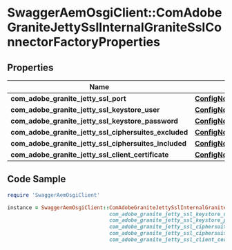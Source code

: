 # SwaggerAemOsgiClient::ComAdobeGraniteJettySslInternalGraniteSslConnectorFactoryProperties

## Properties

Name | Type | Description | Notes
------------ | ------------- | ------------- | -------------
**com_adobe_granite_jetty_ssl_port** | [**ConfigNodePropertyInteger**](ConfigNodePropertyInteger.md) |  | [optional] 
**com_adobe_granite_jetty_ssl_keystore_user** | [**ConfigNodePropertyString**](ConfigNodePropertyString.md) |  | [optional] 
**com_adobe_granite_jetty_ssl_keystore_password** | [**ConfigNodePropertyString**](ConfigNodePropertyString.md) |  | [optional] 
**com_adobe_granite_jetty_ssl_ciphersuites_excluded** | [**ConfigNodePropertyArray**](ConfigNodePropertyArray.md) |  | [optional] 
**com_adobe_granite_jetty_ssl_ciphersuites_included** | [**ConfigNodePropertyArray**](ConfigNodePropertyArray.md) |  | [optional] 
**com_adobe_granite_jetty_ssl_client_certificate** | [**ConfigNodePropertyDropDown**](ConfigNodePropertyDropDown.md) |  | [optional] 

## Code Sample

```ruby
require 'SwaggerAemOsgiClient'

instance = SwaggerAemOsgiClient::ComAdobeGraniteJettySslInternalGraniteSslConnectorFactoryProperties.new(com_adobe_granite_jetty_ssl_port: null,
                                 com_adobe_granite_jetty_ssl_keystore_user: null,
                                 com_adobe_granite_jetty_ssl_keystore_password: null,
                                 com_adobe_granite_jetty_ssl_ciphersuites_excluded: null,
                                 com_adobe_granite_jetty_ssl_ciphersuites_included: null,
                                 com_adobe_granite_jetty_ssl_client_certificate: null)
```


